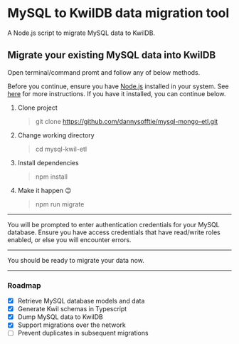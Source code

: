 # MySQL to KwilDB data migration tool

A Node.js script to migrate MySQL data to KwilDB.


## Migrate your existing MySQL data into KwilDB

Open terminal/command promt and follow any of below methods.

Before you continue, ensure you have [Node.js](https://nodejs.org/download) installed in your system. See [here](https://nodejs.org/download) for more instructions. If you have it installed, you can continue below.


1. Clone project
   > git clone https://github.com/dannysofftie/mysql-mongo-etl.git
2. Change working directory
   > cd mysql-kwil-etl
3. Install dependencies
   > npm install
4. Make it happen :wink:
   > npm run migrate


---

You will be prompted to enter authentication credentials for your MySQL database. Ensure you have access credentials that have read/write roles enabled, or else you will encounter errors.

---

You should be ready to migrate your data now.

---

### Roadmap

- [x] Retrieve MySQL database models and data
- [x] Generate Kwil schemas in Typescript
- [x] Dump MySQL data to KwilDB
- [x] Support migrations over the network
- [ ] Prevent duplicates in subsequent migrations
